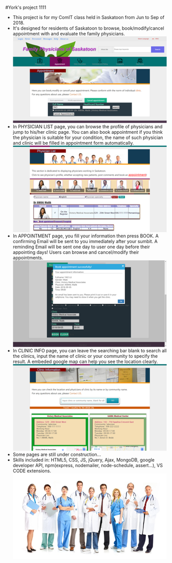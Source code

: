 #York's project
1111
* This project is for my ComIT class held in Saskatoon from Jun to Sep of 2018.
* It's designed for residents of Saskatoon to browse, book/modify/cancel appointment with and evaluate the family physicians.
![img](public/snapshot/structure1.png)
* In PHYSICIAN LIST page, you can browse the profile of physicians and jump to his/her clinic page. You can also book appointment if you think the physician is suitable for your condition, the name of such physician and clinic will be filled in appointment form automatically.
![img](public/snapshot/PhysicianList.png)
* In APPOINTMENT page, you fill your information then press BOOK. A confirming Email will be sent to you immediately after your sumbit. A reminding Email will be sent one day to user one day before their appointing days! Users can browse and cancel/modify their appointments.
![img](public/snapshot/appointment1.png)
* In CLINIC INFO page, you can leave the searching bar blank to search all the clinics, input the name of clinic or your community to specify the result. A embeded google map can help you see the location clearly.
![img](public/snapshot/clinicInformation1.png)
* Some pages are still under construction...
* Skills included in: HTML5, CSS, JS, jQuery, Ajax, MongoDB, google developer API, npm(express, nodemailer, node-schedule, assert...), VS CODE extensions.
![img](public/img/frontpage.jpg)